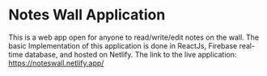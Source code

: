 # Notes Wall Application
This is a web app open for anyone to read/write/edit notes on the wall. The basic Implementation of this application is done in ReactJs, Firebase real-time database, and hosted on Netlify. 
The link to the live application: https://noteswall.netlify.app/

